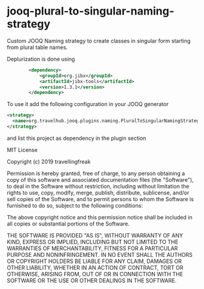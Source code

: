 # jooq-plural-to-singular-naming-strategy

Custom JOOQ Naming strategy to create classes in singular form starting from plural table names.

Deplurization is done using
```xml
        <dependency>
            <groupId>org.jibx</groupId>
            <artifactId>jibx-tools</artifactId>
            <version>1.3.1</version>
        </dependency>
```
        
To use it add the following configuration in your JOOQ generator 
```xml
<strategy>
  <name>org.travelhub.jooq.plugins.naming.PluralToSingularNamingStrategy</name>
</strategy>
```

and list this project as dependency in the plugin section


MIT License

Copyright (c) 2019 travellingfreak

Permission is hereby granted, free of charge, to any person obtaining a copy
of this software and associated documentation files (the "Software"), to deal
in the Software without restriction, including without limitation the rights
to use, copy, modify, merge, publish, distribute, sublicense, and/or sell
copies of the Software, and to permit persons to whom the Software is
furnished to do so, subject to the following conditions:

The above copyright notice and this permission notice shall be included in all
copies or substantial portions of the Software.

THE SOFTWARE IS PROVIDED "AS IS", WITHOUT WARRANTY OF ANY KIND, EXPRESS OR
IMPLIED, INCLUDING BUT NOT LIMITED TO THE WARRANTIES OF MERCHANTABILITY,
FITNESS FOR A PARTICULAR PURPOSE AND NONINFRINGEMENT. IN NO EVENT SHALL THE
AUTHORS OR COPYRIGHT HOLDERS BE LIABLE FOR ANY CLAIM, DAMAGES OR OTHER
LIABILITY, WHETHER IN AN ACTION OF CONTRACT, TORT OR OTHERWISE, ARISING FROM,
OUT OF OR IN CONNECTION WITH THE SOFTWARE OR THE USE OR OTHER DEALINGS IN THE
SOFTWARE.

